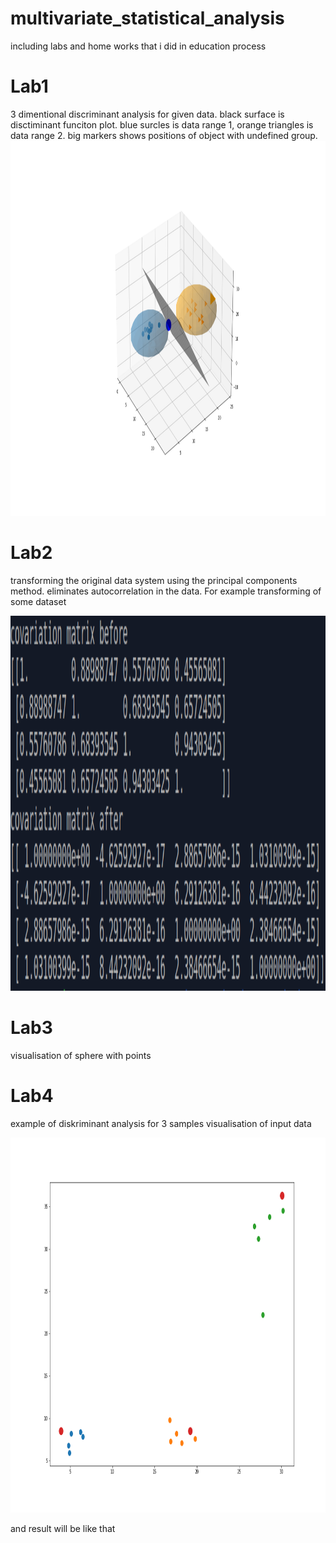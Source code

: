 # multivariate_statistical_analysis
including labs and home works that i did in education process

# Lab1
3 dimentional discriminant analysis for given data.
black surface is disctiminant funciton plot.
blue surcles is data range 1, orange triangles is data range 2.
big markers shows positions of object with undefined group.
<img src = "https://github.com/Dranikf/multivariate_statistical_analysis/blob/main/lab1/result_plot.png" height = "600">

# Lab2
transforming the original data system using the principal components method. 
eliminates autocorrelation in the data. For example transforming of some dataset

<img src = "https://github.com/Dranikf/multivariate_statistical_analysis/blob/main/lab2/result.png" height = "600">

# Lab3
visualisation of sphere with points

# Lab4
example of diskriminant analysis for 3 samples
visualisation of input data

<img src = "https://github.com/Dranikf/multivariate_statistical_analysis/blob/main/lab4/hello.png" height = "600">

and result will be like that
